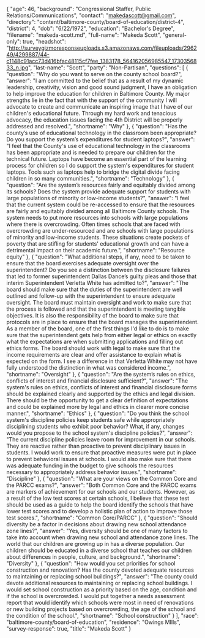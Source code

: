 {
  "age": 46,
  "background": "Congressional Staffer, Public Relations/Communications",
  "contact": "makedascott@gmail.com",
  "directory": "content/baltimore-county/board-of-education/district-4",
  "district": 4,
  "dob": "6/22/1972",
  "education": "Bachelor's Degree",
  "filename": "makeda-scott.md",
  "full-name": "Makeda Scott",
  "general-only": true,
  "headshot": "http://surveygizmoresponseuploads.s3.amazonaws.com/fileuploads/296249/4299887/44-c1148c91acc73d416bfac48115cf7fee_1383178_564162056985547_1730356833_n.jpg",
  "last-name": "Scott",
  "party": "Non-Partisan",
  "questions": [
    {
      "question": "Why do you want to serve on the county school board?",
      "answer": "I am committed to the belief that as a result of my dynamic leadership, creativity, vision and good sound judgment, I have an obligation to help improve the education for children in Baltimore County. My major strengths lie in the fact that with the support of the community I will advocate to create and communicate an inspiring image that I have of our children's educational future. Through my hard work and tenacious advocacy, the education issues facing the 4th District will be properly addressed and resolved.",
      "shortname": "Why"
    },
    {
      "question": "Has the county’s use of educational technology in the classroom been appropriate? Do you support the system’s expenditures for student laptops?",
      "answer": "I feel that the County's use of educational technology in the classrooms has been appropriate and is needed to prepare our children for the technical future. Laptops have become an essential part of the learning process for children so I do support the system's expenditures for student laptops. Tools such as laptops help to bridge the digital divide facing children in so many communities.",
      "shortname": "Technology"
    },
    {
      "question": "Are the system’s resources fairly and equitably divided among its schools? Does the system provide adequate support for students with large populations of minority or low-income students?",
      "answer": "I feel that the current system could be re-accessed to ensure that the resources are fairly and equitably divided among all Baltimore County schools. The system needs to put more resources into schools with large populations where there is overcrowding. Often times schools that are faced with overcrowding are under-resourced and are schools with large populations of minority and low-income students. These situations create pockets of poverty that are stifling for students' educational growth and can have a detrimental impact on their academic future.",
      "shortname": "Resource equity"
    },
    {
      "question": "What additional steps, if any, need to be taken to ensure that the board exercises adequate oversight over the superintendent? Do you see a distinction between the disclosure failures that led to former superintendent Dallas Dance’s guilty pleas and those that interim Superintendent Verletta White has admitted to?",
      "answer": "The board should make sure that the duties of the superintendent are well outlined and follow-up with the superintendent to ensure adequate oversight. The board must maintain oversight and work to make sure that the process is followed and that the superintendent is meeting tangible objectives. It is also the responsibility of the board to make sure that protocols are in place to ensure that the board manages the superintendent.  As a member of the board, one of the first things I'd like to do is to make sure that the superintendent gets help from either legal or ethics on exactly what the expectations are when submitting applications and filling out ethics forms. The board should work with legal to make sure that the income requirements are clear and offer assistance to explain what is expected on the form. I see a difference in that Verletta White may not have fully understood the distinction in what was considered income.",
      "shortname": "Oversight"
    },
    {
      "question": "Are the system’s rules on ethics, conflicts of interest and financial disclosure sufficient?",
      "answer": "The system's rules on ethics, conflicts of interest and financial disclosure forms should be explained clearly and supported by the ethics and legal division. There should be the opportunity to get a clear definition of expectations and could be explained more by legal and ethics in clearer more concise manner.",
      "shortname": "Ethics"
    },
    {
      "question": "Do you think the school system's discipline policies keep students safe while appropriately disciplining students who exhibit poor behavior? What, if any, changes would you propose to the school system's discipline policies?",
      "answer": "The current discipline policies leave room for improvement in our schools. They are reactive rather than proactive to prevent disciplinary issues in students. I would work to ensure that proactive measures were put in place to prevent behavioral issues at schools. I would also make sure that there was adequate funding in the budget to give schools the resources necessary to appropriately address behavior issues.",
      "shortname": "Discipline"
    },
    {
      "question": "What are your views on the Common Core and the PARCC exams?",
      "answer": "Both Common Core and the PARCC exams are markers of achievement for our schools and our students. However, as a result of the low test scores at certain schools, I believe that these test should be used as a guide to help the board identify the schools that have lower test scores and to develop a holistic plan of action to improve those test scores.",
      "shortname": "Common Core/PARCC"
    },
    {
      "question": "Should diversity be a factor in decisions about drawing new school attendance zone lines?",
      "answer": "Yes, diversity should be one of many factors to take into account when drawing new school and attendance zone lines. The world that our children are growing up in has a diverse population. Our children should be educated in a diverse school that teaches our children about differences in people, culture, and background.",
      "shortname": "Diversity"
    },
    {
      "question": "How would you set priorities for school construction and renovation? Has the county devoted adequate resources to maintaining or replacing school buildings?",
      "answer": "The county could devote additional resources to maintaining or replacing school buildings. I would set school construction as a priority based on the age, condition and if the school is overcrowded. I would put together a needs assessment report that would identify which schools were most in need of renovations or new building projects based on overcrowding, the age of the school and the condition of the school.",
      "shortname": "School construction"
    }
  ],
  "race": "baltimore-county/board-of-education",
  "residence": "Owings MIlls",
  "survey-response": true,
  "title": "Makeda Scott"
}
